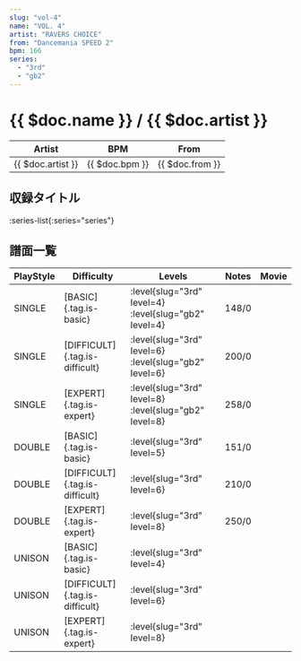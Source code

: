 ```yaml
---
slug: "vol-4"
name: "VOL. 4"
artist: "RAVERS CHOICE"
from: "Dancemania SPEED 2"
bpm: 166
series:
  - "3rd"
  - "gb2"
---
```


# {{ $doc.name }} / {{ $doc.artist }}

|Artist|BPM|From|
|------|---|----|
|{{ $doc.artist }}|{{ $doc.bpm }}|{{ $doc.from }}|

## 収録タイトル

:series-list{:series="series"}

## 譜面一覧

|PlayStyle|Difficulty|Levels|Notes|Movie|
|---------|----------|------|-----|-----|
|SINGLE|[BASIC]{.tag.is-basic}|<div class="field is-grouped is-grouped-multiline">:level{slug="3rd" level=4} :level{slug="gb2" level=4}</div>|148/0||
|SINGLE|[DIFFICULT]{.tag.is-difficult}|<div class="field is-grouped is-grouped-multiline">:level{slug="3rd" level=6} :level{slug="gb2" level=6}</div>|200/0||
|SINGLE|[EXPERT]{.tag.is-expert}|<div class="field is-grouped is-grouped-multiline">:level{slug="3rd" level=8} :level{slug="gb2" level=8}</div>|258/0||
|DOUBLE|[BASIC]{.tag.is-basic}|<div class="field is-grouped is-grouped-multiline">:level{slug="3rd" level=5}</div>|151/0||
|DOUBLE|[DIFFICULT]{.tag.is-difficult}|<div class="field is-grouped is-grouped-multiline">:level{slug="3rd" level=6}</div>|210/0||
|DOUBLE|[EXPERT]{.tag.is-expert}|<div class="field is-grouped is-grouped-multiline">:level{slug="3rd" level=8}</div>|250/0||
|UNISON|[BASIC]{.tag.is-basic}|<div class="field is-grouped is-grouped-multiline">:level{slug="3rd" level=4}</div>|||
|UNISON|[DIFFICULT]{.tag.is-difficult}|<div class="field is-grouped is-grouped-multiline">:level{slug="3rd" level=6}</div>|||
|UNISON|[EXPERT]{.tag.is-expert}|<div class="field is-grouped is-grouped-multiline">:level{slug="3rd" level=8}</div>|||
